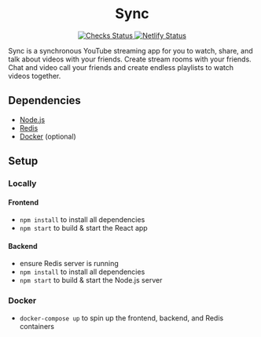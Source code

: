 <h1 align="center">Sync</h1>

<p align="center">
  <a href="https://github.com/ubclaunchpad/sync/actions?workflow=Checks">
    <img src="https://github.com/ubclaunchpad/sync/workflows/Checks/badge.svg"
      alt="Checks Status" />
  </a>
  <a href="https://app.netlify.com/sites/syncapp/deploys">
    <img src="https://api.netlify.com/api/v1/badges/1c192024-ff2e-47ff-8254-6640e809360c/deploy-status"
      alt="Netlify Status" />
  </a>
</p>

Sync is a synchronous YouTube streaming app for you to watch, share, and talk about videos with your friends. Create stream rooms with your friends. Chat and video call your friends and create endless playlists to watch videos together.

## Dependencies
- [Node.js](https://nodejs.org/)
- [Redis](https://redis.io/)
- [Docker](https://www.docker.com/) (optional)

## Setup

### Locally
#### Frontend
- `npm install` to install all dependencies 
- `npm start` to build & start the React app

#### Backend
- ensure Redis server is running
- `npm install` to install all dependencies
- `npm start` to build & start the Node.js server
 
### Docker
- `docker-compose up` to spin up the frontend, backend, and Redis containers
